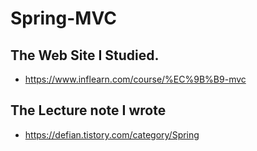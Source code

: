 # Spring-MVC
## The Web Site I Studied.
- https://www.inflearn.com/course/%EC%9B%B9-mvc

## The Lecture note I wrote
- https://defian.tistory.com/category/Spring
